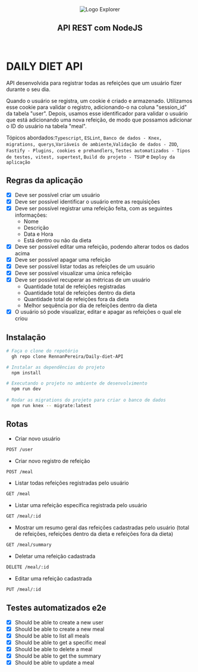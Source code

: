 <div align="center">
  <img 
    alt="Logo Explorer" 
    title="Explorer" 
    src="https://i.imgur.com/jgM1K5Z.png"
  >

  <br>

  <h2 align="center">
    API REST com NodeJS
  </h2>
</div>
<br>

# DAILY DIET API
API desenvolvida para registrar todas as refeições que um usuário fizer durante o seu dia.

Quando o usuário se registra, um cookie é criado e armazenado. Utilizamos esse cookie para validar o registro, adicionando-o na coluna "session_id" da tabela "user". Depois, usamos esse identificador para validar o usuário que está adicionando uma nova refeição, de modo que possamos adicionar o ID do usuário na tabela "meal".

Tópicos abordados:`Typescript`, `ESLint`, `Banco de dados - Knex, migrations, querys`,`Variáveis de ambiente`,`Validação de dados - ZOD`, `Fastify - Plugins, cookies e prehandlers`, `Testes automatizados - Tipos de testes, vitest, supertest`, `Build do projeto - TSUP` e `Deploy da aplicação`

## Regras da aplicação

  - [x] Deve ser possível criar um usuário
  - [x] Deve ser possível identificar o usuário entre as requisições
  - [x] Deve ser possível registrar uma refeição feita, com as seguintes informações:  
      - Nome
      - Descrição
      - Data e Hora
      - Está dentro ou não da dieta
  - [x] Deve ser possível editar uma refeição, podendo alterar todos os dados acima
  - [x] Deve ser possível apagar uma refeição
  - [x] Deve ser possível listar todas as refeições de um usuário
  - [x] Deve ser possível visualizar uma única refeição
  - [x] Deve ser possível recuperar as métricas de um usuário
      - Quantidade total de refeições registradas
      - Quantidade total de refeições dentro da dieta
      - Quantidade total de refeições fora da dieta
      - Melhor sequência por dia de refeições dentro da dieta
  - [x] O usuário só pode visualizar, editar e apagar as refeições o qual ele criou

## Instalação

```bash
# Faça o clone do repotório
  gh repo clone RennanPereira/Daily-diet-API

# Instalar as dependências do projeto
  npm install

# Executando o projeto no ambiente de desenvolvimento
  npm run dev
  
# Rodar as migrations do projeto para criar o banco de dados
  npm run knex -- migrate:latest
```
## Rotas
- Criar novo usuário
```bash
POST /user
```

- Criar novo registro de refeição
```bash
POST /meal
```

- Listar todas refeições registradas pelo usuário
```bash
GET /meal
```

- Listar uma refeição específica registrada pelo usuário
```bash
GET /meal/:id
```

- Mostrar um resumo geral das refeições cadastradas pelo usuário (total de refeições, refeições dentro da dieta e refeições fora da dieta)
```bash
GET /meal/summary
```

- Deletar uma refeição cadastrada
```bash
DELETE /meal/:id
```

- Editar uma refeição cadastrada
```bash
PUT /meal/:id
```

## Testes automatizados e2e
  - [x] Should be able to create a new user
  - [x] Should be able to create a new meal
  - [x] Should be able to list all meals
  - [x] Should be able to get a specific meal
  - [x] Should be able to delete a meal
  - [x] Should be able to get the summary
  - [x] Should be able to update a meal
